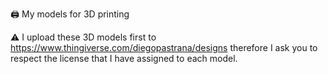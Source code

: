 
🖨️ My models for 3D printing 

⚠️ I upload these 3D models first to https://www.thingiverse.com/diegopastrana/designs therefore I ask you to respect the license that I have assigned to each model.
